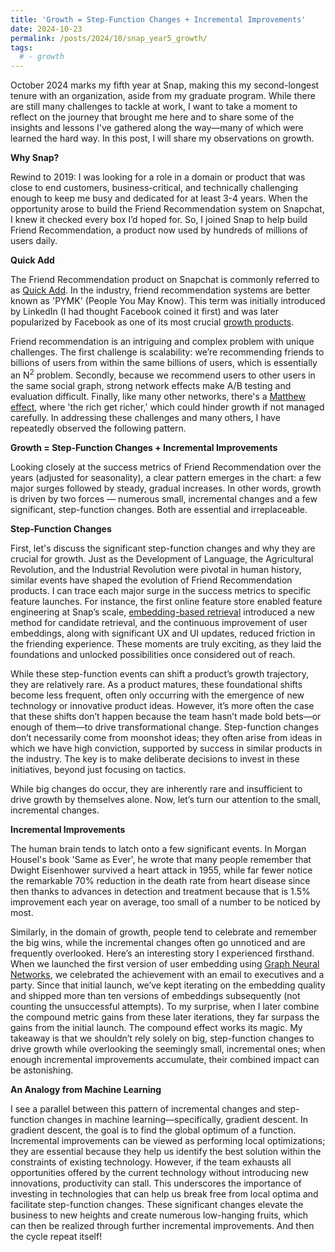 ```yaml
---
title: 'Growth = Step-Function Changes + Incremental Improvements'
date: 2024-10-23
permalink: /posts/2024/10/snap_year5_growth/
tags:
  # - growth
---
```


October 2024 marks my fifth year at Snap, making this my second-longest tenure with an organization, aside from my graduate program. While there are still many challenges to tackle at work, I want to take a moment to reflect on the journey that brought me here and to share some of the insights and lessons I've gathered along the way—many of which were learned the hard way. In this post, I will share my observations on growth. 

__Why Snap?__ 

Rewind to 2019: I was looking for a role in a domain or product that was close to end customers, business-critical, and technically challenging enough to keep me busy and dedicated for at least 3-4 years. When the opportunity arose to build the Friend Recommendation system on Snapchat, I knew it checked every box I’d hoped for. So, I joined Snap to help build Friend Recommendation, a product now used by hundreds of millions of users daily.

__Quick Add__ 

The Friend Recommendation product on Snapchat is commonly referred to as [Quick Add](https://help.snapchat.com/hc/en-us/articles/7012328615828-How-to-Add-Friends-on-Snapchat#:~:text=Quick%20Add%20may%20appear%20in,different%20depending%20on%20your%20device.). In the industry, friend recommendation systems are better known as 'PYMK' (People You May Know). This term was initially introduced by LinkedIn (I had thought Facebook coined it first) and was later popularized by Facebook as one of its most crucial [growth products](https://www.youtube.com/watch?v=kl5ijJW50JU). 

Friend recommendation is an intriguing and complex problem with unique challenges. The first challenge is scalability: we’re recommending friends to billions of users from within the same billions of users, which is essentially an N<sup>2</sup> problem. Secondly, because we recommend users to other users in the same social graph, strong network effects make A/B testing and evaluation difficult. Finally, like many other networks, there's a [Matthew effect]((https://en.wikipedia.org/wiki/Matthew_effect)), where 'the rich get richer,' which could hinder growth if not managed carefully. In addressing these challenges and many others, I have repeatedly observed the following pattern. 

__Growth = Step-Function Changes + Incremental Improvements__

Looking closely at the success metrics of Friend Recommendation over the years (adjusted for seasonality), a clear pattern emerges in the chart: a few major surges followed by steady, gradual increases. In other words, growth is driven by two forces — numerous small, incremental changes and a few significant, step-function changes. Both are essential and irreplaceable.

__Step-Function Changes__

First, let's discuss the significant step-function changes and why they are crucial for growth. Just as the Development of Language, the Agricultural Revolution, and the Industrial Revolution were pivotal in human history, similar events have shaped the evolution of Friend Recommendation products. I can trace each major surge in the success metrics to specific feature launches. For instance, the first online feature store enabled feature engineering at Snap’s scale, [embedding-based retrieval](https://zariable.github.io/publication/sigir_2023) introduced a new method for candidate retrieval, and the continuous improvement of user embeddings, along with significant UX and UI updates, reduced friction in the friending experience. These moments are truly exciting, as they laid the foundations and unlocked possibilities once considered out of reach. 

While these step-function events can shift a product’s growth trajectory, they are relatively rare. As a product matures, these foundational shifts become less frequent, often only occurring with the emergence of new technology or innovative product ideas. However, it’s more often the case that these shifts don’t happen because the team hasn’t made bold bets—or enough of them—to drive transformational change. Step-function changes don’t necessarily come from moonshot ideas; they often arise from ideas in which we have high conviction, supported by success in similar products in the industry. The key is to make deliberate decisions to invest in these initiatives, beyond just focusing on tactics. 

While big changes do occur, they are inherently rare and insufficient to drive growth by themselves alone. Now, let’s turn our attention to the small, incremental changes.

__Incremental Improvements__

The human brain tends to latch onto a few significant events. In Morgan Housel's book 'Same as Ever', he wrote that many people remember that Dwight Eisenhower survived a heart attack in 1955, while far fewer notice the remarkable 70% reduction in the death rate from heart disease since then thanks to advances in detection and treatment because that is 1.5% improvement each year on average, too small of a number to be noticed by most.

Similarly, in the domain of growth, people tend to celebrate and remember the big wins, while the incremental changes often go unnoticed and are frequently overlooked. Here’s an interesting story I experienced firsthand. When we launched the first version of user embedding using [Graph Neural Networks](https://zariable.github.io/publication/www_2021), we celebrated the achievement with an email to executives and a party. Since that initial launch, we’ve kept iterating on the embedding quality and shipped more than ten versions of embeddings subsequently (not counting the unsuccessful attempts). To my surprise, when I later combine the compound metric gains from these later iterations, they far surpass the gains from the initial launch. The compound effect works its magic. My takeaway is that we shouldn’t rely solely on big, step-function changes to drive growth while overlooking the seemingly small, incremental ones; when enough incremental improvements accumulate, their combined impact can be astonishing.

__An Analogy from Machine Learning__

I see a parallel between this pattern of incremental changes and step-function changes in machine learning—specifically, gradient descent. In gradient descent, the goal is to find the global optimum of a function. Incremental improvements can be viewed as performing local optimizations; they are essential because they help us identify the best solution within the constraints of existing technology. However, if the team exhausts all opportunities offered by the current technology without introducing new innovations, productivity can stall. This underscores the importance of investing in technologies that can help us break free from local optima and facilitate step-function changes. These significant changes elevate the business to new heights and create numerous low-hanging fruits, which can then be realized through further incremental improvements. And then the cycle repeat itself!

